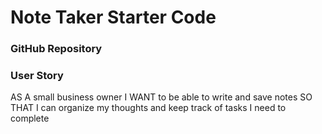 # Note Taker Starter Code

### GitHub Repository

### User Story
AS A small business owner
I WANT to be able to write and save notes
SO THAT I can organize my thoughts and keep track of tasks I need to complete